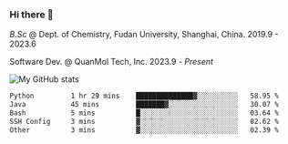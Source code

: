 ### Hi there 👋

<!--
**zephyr-zdz/zephyr-zdz** is a ✨ _special_ ✨ repository because its `README.md` (this file) appears on your GitHub profile.

Here are some ideas to get you started:

- 🔭 I’m currently working on ...
- 🌱 I’m currently learning ...
- 👯 I’m looking to collaborate on ...
- 🤔 I’m looking for help with ...
- 💬 Ask me about ...
- 📫 How to reach me: ...
- 😄 Pronouns: ...
- ⚡ Fun fact: ...
-->

_B.Sc_ @ Dept. of Chemistry, Fudan University, Shanghai, China. 2019.9 - 2023.6

Software Dev. @ QuanMol Tech, Inc. 2023.9 - _Present_

![My GitHub stats](https://github-readme-stats.vercel.app/api?username=zephyr-zdz)

<!--START_SECTION:waka-->

```txt
Python         1 hr 29 mins    ██████████████▓░░░░░░░░░░   58.95 %
Java           45 mins         ███████▓░░░░░░░░░░░░░░░░░   30.07 %
Bash           5 mins          █░░░░░░░░░░░░░░░░░░░░░░░░   03.64 %
SSH Config     3 mins          ▓░░░░░░░░░░░░░░░░░░░░░░░░   02.62 %
Other          3 mins          ▓░░░░░░░░░░░░░░░░░░░░░░░░   02.39 %
```

<!--END_SECTION:waka-->
